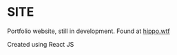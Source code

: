 # SITE

Portfolio website, still in development. Found at [hippo.wtf](https://hippo.wtf)

Created using React JS
